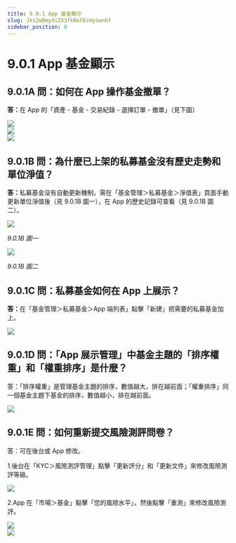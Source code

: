 ```yaml
---
title: 9.0.1 App 基金顯示
slug: Jks2wBmydiZV3fkNxFEcHyswnbf
sidebar_position: 0
---
```



# 9.0.1 App 基金顯示

## 9.0.1A 問：如何在 App 操作基金撤單？

<b>答：</b>在 App 的「資產 - 基金 - 交易紀錄 - 選擇訂單 - 撤單」（見下圖）

<div class="flex gap-3 columns-3" column-size="3">
<div class="w-[34%]" width-ratio="34">
<img src="/assets/WB9RbfX96o3TNExucCUcRtqznrc.png" src-width="526" src-height="1114" align="center"/>

</div>
<div class="w-[33%]" width-ratio="33">
<img src="/assets/XIPJbZppCoCJBoxBfHzcc7pAncc.png" src-width="619" src-height="1350"/>
</div>
<div class="w-[32%]" width-ratio="32">
<img src="/assets/VVgHbvARlowUUsxuyNzcJWWTn5b.png" src-width="639" src-height="1405"/>
</div>
</div>

## 9.0.1B 問：為什麼已上架的私募基金沒有歷史走勢和單位淨值？

<b>答：</b>私募基金没有自動更新機制，需在「基金管理＞私募基金＞淨值表」頁面手動更新單位淨值後（見 9.0.1B 圖一），在 App 的歷史記錄可查看（見 9.0.1B 圖二）。

<img src="/assets/BamNb27jyofWiNxKB3xcLJSPnwc.png" src-width="2512" src-height="734" align="center"/>

<em>9.0.1B 圖一</em>

<img src="/assets/V3GbbrtwqoHVMix8p99c8WodntE.png" src-width="756" src-height="1469" align="center"/>

<em>9.0.1B 圖二</em>

## 9.0.1C 問：私募基金如何在 App 上展示？

<b>答：</b>在「基金管理＞私募基金＞App 端列表」點擊「新建」把需要的私募基金加上。

<img src="/assets/Rp9dbfYFnoCohhxP0B9cobFDn5d.png" src-width="2682" src-height="724" align="center"/>

## 9.0.1D 問：「App 展示管理」中基金主題的「排序權重」和「權重排序」是什麼？

答：「排序權重」是管理基金主題的排序，數值越大，排在越前面；「權重排序」同一個基金主題下基金的排序，數值越小，排在越前面。

<img src="/assets/PiDab4K3WodqLFxBLejc3flInth.png" src-width="2718" src-height="1496" align="center"/>

## 9.0.1E 問：如何重新提交風險測評問卷？

答：可在後台或 App 修改。

1.後台在「KYC＞風險測評管理」點擊「更新評分」和「更新文件」來修改風險測評等級。

<img src="/assets/Wk7PbLfzFoQJE8x53JwcUWdHnaf.png" src-width="2692" src-height="1118" align="center"/>

2.App 在「市場＞基金」點擊「您的風險水平」，然後點擊「重測」來修改風險測評。

<div class="flex gap-3 columns-2" column-size="2">
<div class="w-[48%]" width-ratio="48">
<img src="/assets/G6k4bgKrAomqeqx3xRGciHvAnDd.png" src-width="752" src-height="1530" align="center"/>
</div>
<div class="w-[51%]" width-ratio="51">
<img src="/assets/Uq2Abu29vovVLOxnYIRcZ84jnmd.png" src-width="784" src-height="1500" align="center"/>
</div>
</div>

